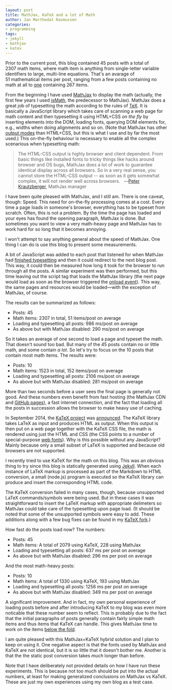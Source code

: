 ```yaml
---
layout: post
title: MathJax, KaTeX and a lot of Math
author: Jan Marthedal Rasmussen
categories:
- programming
tags:
- jekyll
- mathjax
- katex
---
```

Prior to the current post, this blog contained 45&nbsp;posts with a total of 2307&nbsp;math items, where math item is anything from single-letter variable identifiers to large, multi-line equations. That's an avarage of 51&nbsp;mathematical items per post, ranging from a few posts containing no math at all to [one](/2009/04/the-game-of-nim.html) containing 267&nbsp;items.

From the beginning I have used [MathJax](http://www.mathjax.org) to display the math (actually, the first few years I used [jsMath](http://www.math.union.edu/~dpvc/jsmath/), the predecessor to MathJax). MathJax does a great job of typesetting the math according to the rules of [TeX](http://en.wikipedia.org/wiki/TeX). It is basically a JavaScript library which takes care of scanning a web page for math content and then typesetting it using HTML+CSS *on the fly* by inserting elements into the DOM, loading fonts, querying DOM elements for, e.g., widths when doing alignments and so on. (Note that MathJax has other [output modes](http://docs.mathjax.org/en/latest/output.html) than HTML+CSS, but this is what I use and by far the most used.) This on-the-fly behaviour is necessary to enable all the complex scenarious when typesetting math:

> The HTML-CSS output is highly browser and client dependent. From basic things like installed fonts to tricky things
> like hacks around browser and OS bugs, MathJax does a lot of work to guarantee identical display across all browsers.
> So in a very real sense, you cannot store the HTML-CSS output -- as soon as it gets somewhat complex, it will not
> render well across browsers.&nbsp;&nbsp;&nbsp;&horbar;[Peter Krautzberger](https://groups.google.com/d/msg/mathjax-users/O--eKm9elRU/zNZx24gnI3gJ), MathJax manager

I have been quite pleased with MathJax, and I still am. There is one caveat, though: Speed. This need for on-the-fly processing comes at a cost. Every time a page loads in someone's browser, everything has to be typeset from scratch. Often, this is not a problem. By the time the page has loaded and your eyes has found the opening paragraph, MathJax is done. But sometimes you want to view a very math-heavy page and MathJax has to work hard for so long that it becomes annoying.

I won't attempt to say anything general about the speed of MathJax. One thing I can do is use this blog to present some measurements.

A bit of JavaScript was added to each post that listened for when MathJax had [finished typesetting](http://docs.mathjax.org/en/latest/startup.html) and then it could redirect to the next blog post. This way, it could then be measured how long it took for the browser to run through all the posts. A similar experiment was then performed, but this time leaving out the script tag that loads the MathJax library (the next page would load as soon as the browser triggered the [onload event](https://developer.mozilla.org/en-US/docs/Web/API/GlobalEventHandlers.onload)). This way, the same pages and resources would be loaded&mdash;with the exception of MathJax, of course.

The results can be summarized as follows:

*  Posts: 45
*  Math items: 2307 in total, 51 items/post on average
*  Loading and typesetting all posts: 986 ms/post on average
*  As above but with MathJax disabled: 290 ms/post on average

So it takes an average of one second to load a page and typeset the math. That doesn't sound too bad. But many of the 45 posts contain no or little math, and some contain *a lot*. So let's try to focus on the 10 posts that contain most math items. The results were:

*  Posts: 10
*  Math items: 1523 in total, 152 items/post on average
*  Loading and typesetting all posts: 2106 ms/post on average
*  As above but with MathJax disabled: 281 ms/post on average

More than two seconds before a user sees the final page is generally not good. And these numbers even benefit from fast hosting (the MathJax CDN and [GitHub pages](https://pages.github.com)), a fast internet connection, and the fact that loading all the posts in succession allows the browser to make heavy use of caching.

In September 2014, the [KaTeX project](https://khan.github.io/KaTeX/) was [announced](https://twitter.com/jeresig/status/511586911669211136). The KaTeX library takes LaTeX as input and produces HTML as output. When this output is then put on a web page together with the KaTeX CSS file, the math is rendered using just the HTML and CSS (the CSS points to a number of special-purpose [web fonts](https://developer.mozilla.org/en-US/docs/Web/CSS/@font-face)). Why is this possible without any JavaScript? Mainly because only a small subset of LaTeX is supported and because old browsers are not supported.

I recently tried to use KaTeX for the math on this blog. This was an obvious thing to try since this blog is statically generated using [Jekyll](http://jekyllrb.com). When each instance of LaTeX markup is processed as part of the Markdown to HTML conversion, a small (node.js) program is executed so the KaTeX library can produce and insert the corresponding HTML code.

The KaTeX conversion failed in many cases, though, because unsupported LaTeX commands/symbols were being used. But in these cases it was straightforward to insert the LaTeX markup with appropriate delimeters so MathJax could take care of the typesetting upon page load. (It should be noted that some of the unsupported symbols were easy to add. These additions along with a few bug fixes can be found in my [KaTeX fork](https://github.com/janmarthedal/KaTeX).)

How fast do the posts load now? The numbers:

*  Posts: 45
*  Math items: A total of 2079 using KaTeX, 228 using MathJax
*  Loading and typesetting all posts: 637 ms per post on average
*  As above but with MathJax disabled: 296 ms per post on average

And the most math-heavy posts:

*  Posts: 10
*  Math items: A total of 1330 using KaTeX, 193 using MathJax
*  Loading and typesetting all posts: 1256 ms per post on average
*  As above but with MathJax disabled: 349 ms per post on average

A significant improvement. And in fact, my own personal experience of loading posts before and after introducing KaTeX to my blog was even more noticable that these number seem to reflect. This is probably due to the fact that the initial paragraphs of posts generally contain fairly simple math items and thus items that KaTeX can handle. This gives MathJax time to work on the items [below the fold](http://en.wikipedia.org/wiki/Above_the_fold).

I am quite pleased with this MathJax+KaTeX hybrid solution and I plan to keep on using it. One negative aspect is that the fonts used by MathJax and KaTeX are not identical, but it is so little that it doesn't bother me. Another is that the the static post conversion takes *much* longer than before.

Note that I have deliberately not provided details on how I have run these experiments. This is because not too much should be put into the actual numbers, at least for making generalized conclusions on MathJax vs KaTeX. These are just my own experiences using my own blog as a test case.

